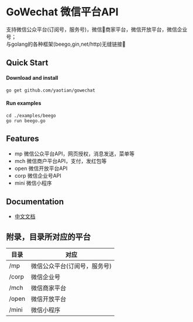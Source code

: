 # GoWechat 微信平台API
支持微信公众平台(订阅号，服务号)，微信商家平台，微信开放平台，微信企业号；   
与golang的各种框架(beego,gin,net/http)无缝链接

## Quick Start

#### Download and install
    go get github.com/yaotian/gowechat

#### Run examples
    cd ./examples/beego
    go run beego.go

## Features
* mp 微信公众平台API，网页授权，消息发送，菜单等
* mch 微信商户平台API，支付，发红包等
* open 微信开放平台API
* corp 微信企业号API
* mini 微信小程序

## Documentation
* [中文文档](https://yaotian.github.io/gowechat/doc.html)

## 附录，目录所对应的平台

目录| 对应 |
----|------|
/mp | 微信公众平台(订阅号，服务号)  |
/corp | 微信企业号  |
/mch | 微信商家平台  |
/open| 微信开放平台|
/mini| 微信小程序|